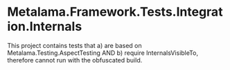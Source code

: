# Metalama.Framework.Tests.Integration.Internals

This project contains tests that a) are based on Metalama.Testing.AspectTesting AND b) require InternalsVisibleTo, therefore
cannot run with the obfuscated build.
  
